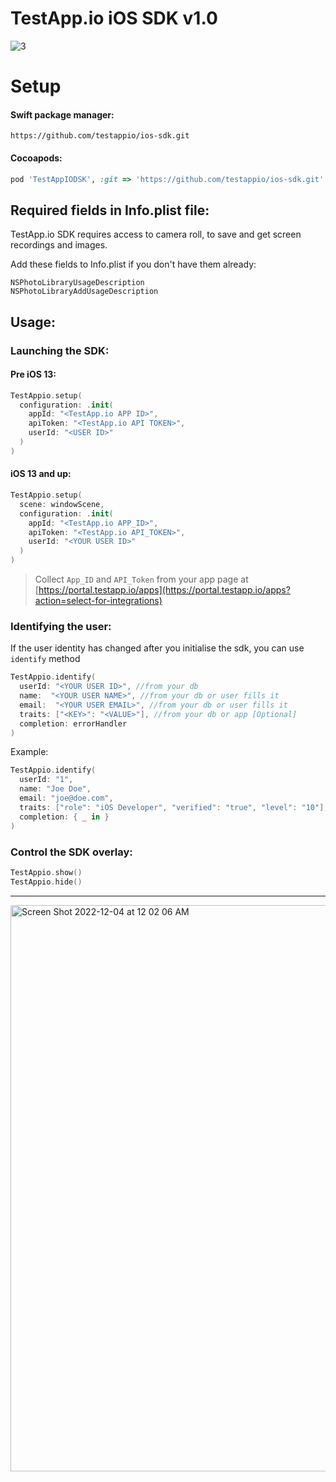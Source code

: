 # TestApp.io iOS SDK v1.0

![3](https://user-images.githubusercontent.com/3076722/205459311-e2de5d4d-19c9-448d-b048-3da35d9431bd.png)

Setup
=====

  

#### Swift package manager:

```plain
https://github.com/testappio/ios-sdk.git
```

#### Cocoapods:

```ruby
pod 'TestAppIODSK', :git => 'https://github.com/testappio/ios-sdk.git'
```

  

Required fields in Info.plist file:
-----------------------------------

TestApp.io SDK requires access to camera roll, to save and get screen recordings and images.

Add these fields to Info.plist if you don't have them already:

```plain
NSPhotoLibraryUsageDescription
NSPhotoLibraryAddUsageDescription
```

Usage:
------

### Launching the SDK:

#### Pre iOS 13:

```swift
TestAppio.setup(
  configuration: .init(
    appId: "<TestApp.io APP ID>",
    apiToken: "<TestApp.io API TOKEN>",
    userId: "<USER ID>"
  )
)
```

#### iOS 13 and up:

```swift
TestAppio.setup(
  scene: windowScene,
  configuration: .init(
    appId: "<TestApp.io APP_ID>",
    apiToken: "<TestApp.io API_TOKEN>",
    userId: "<YOUR USER ID>"
  )
)
```

> Collect `App_ID` and `API_Token` from your app page at [https://portal.testapp.io/apps](https://portal.testapp.io/apps?action=select-for-integrations)
  

### Identifying the user:

If the user identity has changed after you initialise the sdk, you can use `identify` method

```swift
TestAppio.identify(
  userId: "<YOUR USER ID>", //from your db
  name:  "<YOUR USER NAME>", //from your db or user fills it
  email:  "<YOUR USER EMAIL>", //from your db or user fills it
  traits: ["<KEY>": "<VALUE>"], //from your db or app [Optional]
  completion: errorHandler
)
```

Example:
```swift
TestAppio.identify(
  userId: "1",
  name: "Joe Doe",
  email: "joe@doe.com",
  traits: ["role": "iOS Developer", "verified": "true", "level": "10"],
  completion: { _ in }
)
```

### Control the SDK overlay:

```swift
TestAppio.show()
TestAppio.hide()
```


----------
<img width="906" alt="Screen Shot 2022-12-04 at 12 02 06 AM" src="https://user-images.githubusercontent.com/3076722/205459620-2f0642a2-3167-4279-9846-779af735f427.png">


